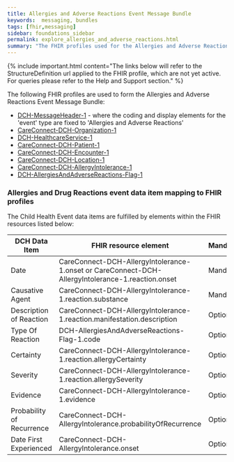 ```yaml
---
title: Allergies and Adverse Reactions Event Message Bundle
keywords:  messaging, bundles
tags: [fhir,messaging]
sidebar: foundations_sidebar
permalink: explore_allergies_and_adverse_reactions.html
summary: "The FHIR profiles used for the Allergies and Adverse Reactions Event Message Bundle"
---
```


{% include important.html content="The links below will refer to the StructureDefinition url applied to the FHIR profile, which are not yet active. For queries please refer to the Help and Support section." %} 

The following FHIR profiles are used to form the Allergies and Adverse Reactions Event Message Bundle:

- [DCH-MessageHeader-1](https://fhir.nhs.uk/STU3/StructureDefinition/DCH-MessageHeader-1) - where the coding and display elements for the 'event' type are fixed to 'Allergies and Adverse Reactions'
- [CareConnect-DCH-Organization-1](https://fhir.nhs.uk/STU3/StructureDefinition/CareConnect-DCH-Organization-1)
- [DCH-HealthcareService-1](https://fhir.nhs.uk/STU3/StructureDefinition/DCH-HealthcareService-1)
- [CareConnect-DCH-Patient-1](https://fhir.nhs.uk/STU3/StructureDefinition/CareConnect-DCH-Patient-1)
- [CareConnect-DCH-Encounter-1](https://fhir.nhs.uk/STU3/StructureDefinition/CareConnect-DCH-Encounter-1)
- [CareConnect-DCH-Location-1](https://fhir.nhs.uk/STU3/StructureDefinition/CareConnect-DCH-Location-1)
- [CareConnect-DCH-AllergyIntolerance-1](https://fhir.nhs.uk/STU3/StructureDefinition/CareConnect-DCH-AllergyIntolerance-1)
- [DCH-AllergiesAndAdverseReactions-Flag-1](https://fhir.nhs.uk/STU3/StructureDefinition/DCH-AllergiesAndAdverseReactions-Flag-1)


### Allergies and Drug Reactions event data item mapping to FHIR profiles ###

The Child Health Event data items are fulfilled by elements within the FHIR resources listed below:
                                                                                                   
| DCH Data Item               | FHIR resource element                                                                                   | Mandatory/Required/Optional |
|-----------------------------|---------------------------------------------------------------------------------------------------------|-----------------------------|
| Date                        | CareConnect-DCH-AllergyIntolerance-1.onset or CareConnect-DCH-AllergyIntolerance-1.reaction.onset       | Mandatory                   |
| Causative Agent             | CareConnect-DCH-AllergyIntolerance-1.reaction.substance                                                 | Mandatory                   |
| Description of Reaction     | CareConnect-DCH-AllergyIntolerance-1.reaction.manifestation.description                                 | Optional                    |
| Type Of Reaction            | DCH-AllergiesAndAdverseReactions-Flag-1.code                                                            | Optional                    |
| Certainty                   | CareConnect-DCH-AllergyIntolerance-1.reaction.allergyCertainty                                          | Optional                    |
| Severity                    | CareConnect-DCH-AllergyIntolerance-1.reaction.allergySeverity                                           | Optional                    |
| Evidence                    | CareConnect-DCH-AllergyIntolerance-1.evidence															| Optional                    |
| Probability of Recurrence   | CareConnect-DCH-AllergyIntolerance.probabilityOfRecurrence                                              | Optional                    |
| Date First Experienced      | CareConnect-DCH-AllergyIntolerance.onset                                                                | Optional                    |